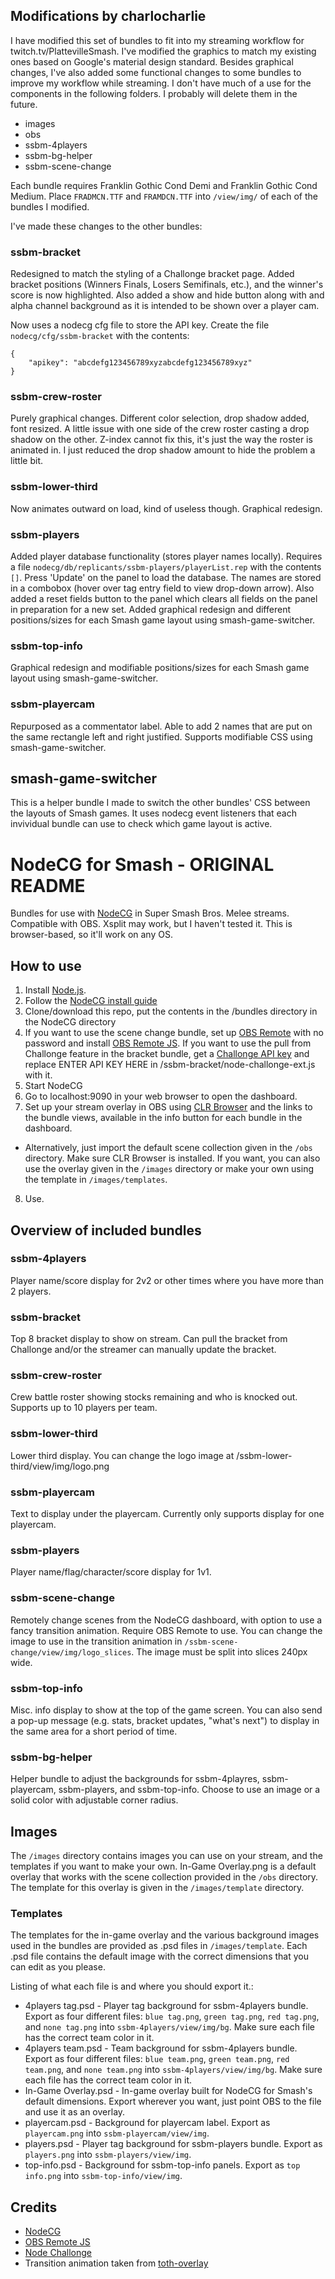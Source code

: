 ## Modifications by charlocharlie

I have modified this set of bundles to fit into my streaming workflow for twitch.tv/PlattevilleSmash. I've modified the graphics to match my existing ones based on Google's material design standard. Besides graphical changes, I've also added some functional changes to some bundles to improve my workflow while streaming. I don't have much of a use for the components in the following folders. I probably will delete them in the future.
* images
* obs
* ssbm-4players
* ssbm-bg-helper
* ssbm-scene-change

Each bundle requires Franklin Gothic Cond Demi and Franklin Gothic Cond Medium. Place `FRADMCN.TTF` and `FRAMDCN.TTF` into `/view/img/` of each of the bundles I modified.

I've made these changes to the other bundles:

### ssbm-bracket

Redesigned to match the styling of a Challonge bracket page. Added bracket positions (Winners Finals, Losers Semifinals, etc.), and the winner's score is now highlighted. Also added a show and hide button along with and alpha channel background as it is intended to be shown over a player cam.

Now uses a nodecg cfg file to store the API key. Create the file `nodecg/cfg/ssbm-bracket` with the contents:
```
{
    "apikey": "abcdefg123456789xyzabcdefg123456789xyz"
}
```

### ssbm-crew-roster

Purely graphical changes. Different color selection, drop shadow added, font resized. A little issue with one side of the crew roster casting a drop shadow on the other. Z-index cannot fix this, it's just the way the roster is animated in. I just reduced the drop shadow amount to hide the problem a little bit.

### ssbm-lower-third

Now animates outward on load, kind of useless though. Graphical redesign.

### ssbm-players

Added player database functionality (stores player names locally). Requires a file `nodecg/db/replicants/ssbm-players/playerList.rep` with the contents `[]`. Press 'Update' on the panel to load the database. The names are stored in a combobox (hover over tag entry field to view drop-down arrow). 
Also added a reset fields button to the panel which clears all fields on the panel in preparation for a new set.
Added graphical redesign and different positions/sizes for each Smash game layout using smash-game-switcher.

### ssbm-top-info

Graphical redesign and modifiable positions/sizes for each Smash game layout using smash-game-switcher.

### ssbm-playercam

Repurposed as a commentator label. Able to add 2 names that are put on the same rectangle left and right justified. Supports modifiable CSS using smash-game-switcher.

## smash-game-switcher

This is a helper bundle I made to switch the other bundles' CSS between the layouts of Smash games. It uses nodecg event listeners that each invividual bundle can use to check which game layout is active.


# NodeCG for Smash - ORIGINAL README

Bundles for use with [NodeCG](http://nodecg.com/) in Super Smash Bros. Melee streams. Compatible with OBS. Xsplit may work, but I haven't tested it. This is browser-based, so it'll work on any OS.

## How to use

1. Install [Node.js](https://nodejs.org/en/).
2. Follow the [NodeCG install guide](http://nodecg.com/starter/installing.html)
3. Clone/download this repo, put the contents in the /bundles directory in the NodeCG directory
4. If you want to use the scene change bundle, set up [OBS Remote](http://www.obsremote.com/) with no password and install [OBS Remote JS](https://github.com/nodecg/obs-remote-js). If you want to use the pull from Challonge feature in the bracket bundle, get a [Challonge API key](http://api.challonge.com/v1) and replace ENTER API KEY HERE in /ssbm-bracket/node-challonge-ext.js with it.
5. Start NodeCG
6. Go to localhost:9090 in your web browser to open the dashboard.
7. Set up your stream overlay in OBS using [CLR Browser](https://obsproject.com/forum/resources/clr-browser-source-plugin.22/) and the links to the bundle views, available in the info button for each bundle in the dashboard.
  * Alternatively, just import the default scene collection given in the `/obs` directory. Make sure CLR Browser is installed. If you want, you can also use the overlay given in the `/images` directory or make your own using the template in `/images/templates`.
8. Use.

## Overview of included bundles

### ssbm-4players

Player name/score display for 2v2 or other times where you have more than 2 players.

### ssbm-bracket

Top 8 bracket display to show on stream. Can pull the bracket from Challonge and/or the streamer can manually update the bracket.

### ssbm-crew-roster

Crew battle roster showing stocks remaining and who is knocked out. Supports up to 10 players per team.

### ssbm-lower-third

Lower third display. You can change the logo image at /ssbm-lower-third/view/img/logo.png

### ssbm-playercam

Text to display under the playercam. Currently only supports display for one playercam.

### ssbm-players

Player name/flag/character/score display for 1v1.

### ssbm-scene-change

Remotely change scenes from the NodeCG dashboard, with option to use a fancy transition animation. Require OBS Remote to use. You can change the image to use in the transition animation in `/ssbm-scene-change/view/img/logo_slices`. The image must be split into slices 240px wide.

### ssbm-top-info

Misc. info display to show at the top of the game screen. You can also send a pop-up message (e.g. stats, bracket updates, "what's next") to display in the same area for a short period of time.

### ssbm-bg-helper

Helper bundle to adjust the backgrounds for ssbm-4playres, ssbm-playercam, ssbm-players, and ssbm-top-info. Choose to use an image or a solid color with adjustable corner radius.

## Images

The `/images` directory contains images you can use on your stream, and the templates if you want to make your own. In-Game Overlay.png is a default overlay that works with the scene collection provided in the `/obs` directory. The template for this overlay is given in the `/images/template` directory. 

### Templates

The templates for the in-game overlay and the various background images used in the bundles are provided as .psd files in `/images/template`. Each .psd file contains the default image with the correct dimensions that you can edit as you please.

Listing of what each file is and where you should export it.:

* 4players tag.psd - Player tag background for ssbm-4players bundle. Export as four different files: `blue tag.png`, `green tag.png`, `red tag.png`, and `none tag.png` into `ssbm-4players/view/img/bg`. Make sure each file has the correct team color in it.
* 4players team.psd - Team background for ssbm-4players bundle. Export as four different files: `blue team.png`, `green team.png`, `red team.png`, and `none team.png` into `ssbm-4players/view/img/bg`. Make sure each file has the correct team color in it.
* In-Game Overlay.psd - In-game overlay built for NodeCG for Smash's default dimensions. Export wherever you want, just point OBS to the file and use it as an overlay.
* playercam.psd - Background for playercam label. Export as `playercam.png` into `ssbm-playercam/view/img`.
* players.psd - Player tag background for ssbm-players bundle. Export as `players.png` into `ssbm-players/view/img`.
* top-info.psd - Background for ssbm-top-info panels. Export as `top info.png` into `ssbm-top-info/view/img`.

## Credits

* [NodeCG](http://nodecg.com/)
* [OBS Remote JS](https://github.com/nodecg/obs-remote-js)
* [Node Challonge](https://github.com/Tidwell/node-challonge)
* Transition animation taken from [toth-overlay](https://github.com/TipoftheHats/toth-overlay)